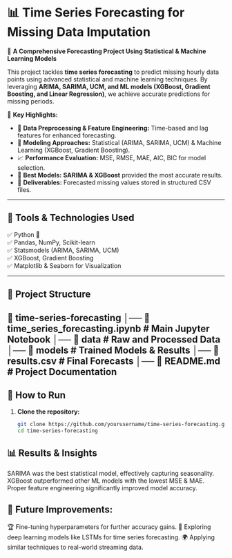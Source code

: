 # 📊 Time Series Forecasting for Missing Data Imputation

🚀 **A Comprehensive Forecasting Project Using Statistical & Machine Learning Models**  

This project tackles **time series forecasting** to predict missing hourly data points using advanced statistical and machine learning techniques. By leveraging **ARIMA, SARIMA, UCM, and ML models (XGBoost, Gradient Boosting, and Linear Regression)**, we achieve accurate predictions for missing periods.  

🌟 **Key Highlights:**  
- 📅 **Data Preprocessing & Feature Engineering:** Time-based and lag features for enhanced forecasting.  
- 🔄 **Modeling Approaches:** Statistical (ARIMA, SARIMA, UCM) & Machine Learning (XGBoost, Gradient Boosting).  
- 📈 **Performance Evaluation:** MSE, RMSE, MAE, AIC, BIC for model selection.  
- 🎯 **Best Models:** **SARIMA & XGBoost** provided the most accurate results.  
- 📂 **Deliverables:** Forecasted missing values stored in structured CSV files.  

---

## 🔧 Tools & Technologies Used
✅ Python 🐍  
✅ Pandas, NumPy, Scikit-learn  
✅ Statsmodels (ARIMA, SARIMA, UCM)  
✅ XGBoost, Gradient Boosting  
✅ Matplotlib & Seaborn for Visualization  

---

## 📂 Project Structure
📂 time-series-forecasting │── 📄 time_series_forecasting.ipynb # Main Jupyter Notebook │── 📂 data # Raw and Processed Data │── 📂 models # Trained Models & Results │── 📄 results.csv # Final Forecasts │── 📄 README.md # Project Documentation
---

## 🚀 How to Run
1. **Clone the repository:**
   ```bash
   git clone https://github.com/yourusername/time-series-forecasting.git
   cd time-series-forecasting
   
## 📊 Results & Insights
SARIMA was the best statistical model, effectively capturing seasonality.
XGBoost outperformed other ML models with the lowest MSE & MAE.
Proper feature engineering significantly improved model accuracy.

## 📌 Future Improvements:
🏆 Fine-tuning hyperparameters for further accuracy gains.
🧠 Exploring deep learning models like LSTMs for time series forecasting.
🌍 Applying similar techniques to real-world streaming data.
